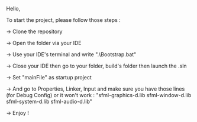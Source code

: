Hello,

To start the project, please follow those steps :

-> Clone the repository

-> Open the folder via your IDE

-> Use your IDE's terminal and write ".\Bootstrap.bat"

-> Close your IDE then go to your folder, build's folder then launch the .sln

-> Set "mainFile" as startup project

-> And go to Properties, Linker, Input and make sure you have those lines (for Debug Config) or it won't work :
    "sfml-graphics-d.lib
     sfml-window-d.lib
     sfml-system-d.lib
     sfml-audio-d.lib"

-> Enjoy !
